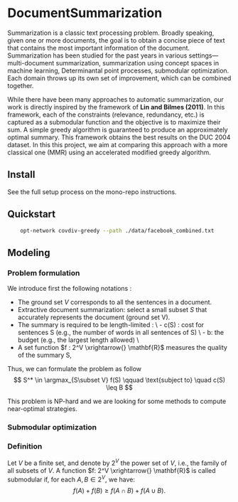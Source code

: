 # DocumentSummarization

Summarization is a classic text processing problem. Broadly speaking, given one or more documents, the goal is to obtain a concise piece of text that contains the most important information of the document. Summarization has been studied for the past years in various settings—multi-document summarization, summarization using concept spaces in machine learning, Determinantal point processes, submodular optimization. Each domain throws up its own set of improvement, which can be combined together.

While there have been many approaches to automatic summarization, our work is directly inspired by the framework of **Lin and Bilmes (2011)**.  In this framework, each of the constraints (relevance, redundancy, etc.) is captured as a submodular function and the objective is to maximize their sum. A simple greedy algorithm is guaranteed to produce an approximately optimal summary. This framework obtains the best results on the DUC 2004 dataset. In this this project, we aim at comparing this approach with a more classical one (MMR) using an accelerated modified greedy algorithm.


## Install

See the full setup process on the mono-repo instructions.

## Quickstart

```bash
	opt-network covdiv-greedy --path ./data/facebook_combined.txt
```

## Modeling

### Problem formulation
We introduce first the following notations :
-  The ground set $V$ corresponds to all the sentences in a document.
- Extractive document summarization: select a small subset $S$ that accurately represents the document (ground set V).
- The summary is required to be length-limited : \\
        - c(S) : cost  for sentences S (e.g., the number of words in all sentences of S) \\
        - b: the budget (e.g., the largest length allowed) \\
- A set function $f : 2^V \xrightarrow{} \mathbf{R}$ measures the quality of the summary S,

Thus, we can formulate the problem as follow
$$
S^* \in \argmax_{S\subset V} f(S) \qquad \text{subject to} \quad c(S) \leq B
$$

This problem is NP-hard and we are looking for some methods to compute near-optimal strategies.
### Submodular optimization
### Definition

Let $V$ be a finite set, and denote by $2^V$ the power set of $V$, i.e., the family of all subsets of $V$. A function $f: 2^V \xrightarrow{} \mathbf{R}$ is called submodular if, for each $A,B \in 2^V$, we have: 
$$
f(A) + f(B) \geq f(A\cap B) +f(A \cup B).
$$
